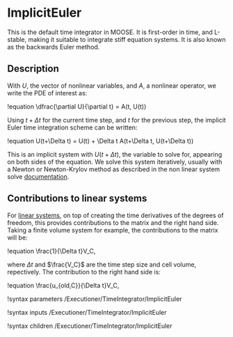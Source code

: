 # ImplicitEuler

This is the default time integrator in MOOSE. It is first-order in time, and L-stable, making it
suitable to integrate stiff equation systems. It is also known as the backwards Euler method.

## Description

With $U$, the vector of nonlinear variables, and $A$, a nonlinear operator,
we write the PDE of interest as:

!equation
\dfrac{\partial U}{\partial t} = A(t, U(t))

Using $t+\Delta t$ for the current time step, and $t$ for the previous step,
the implicit Euler time integration scheme can be written:

!equation
U(t+\Delta t) = U(t) + \Delta t A(t+\Delta t, U(t+\Delta t))

This is an implicit system with $U(t+\Delta t)$, the variable to solve for, appearing on both sides of the
equation. We solve this system iteratively, usually with a Newton or Newton-Krylov method as described
in the non linear system solve [documentation](systems/NonlinearSystem.md).

## Contributions to linear systems

For [linear systems](systems/LinearSystem.md), on top of creating the
time derivatives of the degrees of freedom, this provides contributions
to the matrix and the right hand side. Taking a finite volume system for example,
the contributions to the matrix will be:

!equation
\frac{1}{\Delta t}V_C,

where $\Delta t$ and $\frac{V_C}$ are the time step size and cell volume,
 repectively. The contribution to the right hand side is:

!equation
\frac{u_{old,C}}{\Delta t}V_C,

!syntax parameters /Executioner/TimeIntegrator/ImplicitEuler

!syntax inputs /Executioner/TimeIntegrator/ImplicitEuler

!syntax children /Executioner/TimeIntegrator/ImplicitEuler
